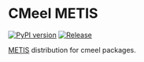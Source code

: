 # CMeel METIS

[![PyPI version](https://badge.fury.io/py/cmeel-metis.svg)](https://pypi.org/project/cmeel-metis)
[![Release](https://github.com/cmake-wheel/cmeel-metis/actions/workflows/release.yml/badge.svg)](https://github.com/cmake-wheel/cmeel-metis/actions/workflows/release.yml)

[METIS](https://github.com/KarypisLab/METIS) distribution for cmeel packages.
